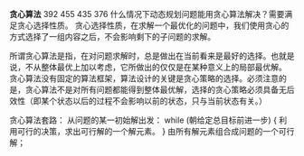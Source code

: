 
**贪心算法**
392 455 435 376
什么情况下动态规划问题能用贪心算法解决？需要满足贪心选择性质。
贪心选择性质，在求解一个最优化的问题中，我们使用贪心的方式选择了一组内容之后，不会影响剩下的子问题的求解。


所谓贪心算法是指，在对问题求解时，总是做出在当前看来是最好的选择。也就是说，不从整体最优上加以考虑，它所做出的仅仅是在某种意义上的局部最优解。
贪心算法没有固定的算法框架，算法设计的关键是贪心策略的选择。必须注意的是，贪心算法不是对所有问题都能得到整体最优解，选择的贪心策略必须具备无后效性（即某个状态以后的过程不会影响以前的状态，只与当前状态有关。）

贪心算法套路：
从问题的某一初始解出发：
while (朝给定总目标前进一步)
{
利用可行的决策，求出可行解的一个解元素。
}
由所有解元素组合成问题的一个可行解；